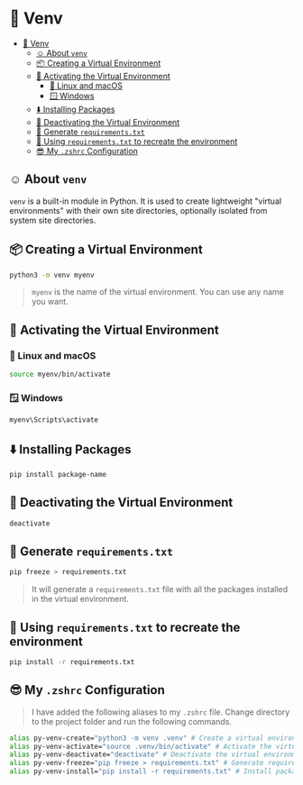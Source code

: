 # 📂 Venv

- [📂 Venv](#-venv)
  - [☺️ About `venv`](#️-about-venv)
  - [📦 Creating a Virtual Environment](#-creating-a-virtual-environment)
  - [📂 Activating the Virtual Environment](#-activating-the-virtual-environment)
    - [🐧 Linux and macOS](#-linux-and-macos)
    - [🪟 Windows](#-windows)
  - [⬇️ Installing Packages](#️-installing-packages)
  - [🤚 Deactivating the Virtual Environment](#-deactivating-the-virtual-environment)
  - [🥶 Generate `requirements.txt`](#-generate-requirementstxt)
  - [🥵 Using `requirements.txt` to recreate the environment](#-using-requirementstxt-to-recreate-the-environment)
  - [😎 My `.zshrc` Configuration](#-my-zshrc-configuration)

## ☺️ About `venv`

`venv` is a built-in module in Python. It is used to create lightweight "virtual environments" with their own site directories, optionally isolated from system site directories.

## 📦 Creating a Virtual Environment

```bash
python3 -m venv myenv
```

> `myenv` is the name of the virtual environment. You can use any name you want.

## 📂 Activating the Virtual Environment

### 🐧 Linux and macOS

```bash
source myenv/bin/activate
```

### 🪟 Windows

```bash
myenv\Scripts\activate
```

## ⬇️ Installing Packages

```bash
pip install package-name
```

## 🤚 Deactivating the Virtual Environment

```bash
deactivate
```

## 🥶 Generate `requirements.txt`

```bash
pip freeze > requirements.txt
```

> It will generate a `requirements.txt` file with all the packages installed in the virtual environment.

## 🥵 Using `requirements.txt` to recreate the environment

```bash
pip install -r requirements.txt
```

## 😎 My `.zshrc` Configuration

> I have added the following aliases to my `.zshrc` file.
> Change directory to the project folder and run the following commands.

```bash
alias py-venv-create="python3 -m venv .venv" # Create a virtual environment
alias py-venv-activate="source .venv/bin/activate" # Activate the virtual environment
alias py-venv-deactivate="deactivate" # Deactivate the virtual environment
alias py-venv-freeze="pip freeze > requirements.txt" # Generate requirements.txt
alias py-venv-install="pip install -r requirements.txt" # Install packages from requirements.txt
```
